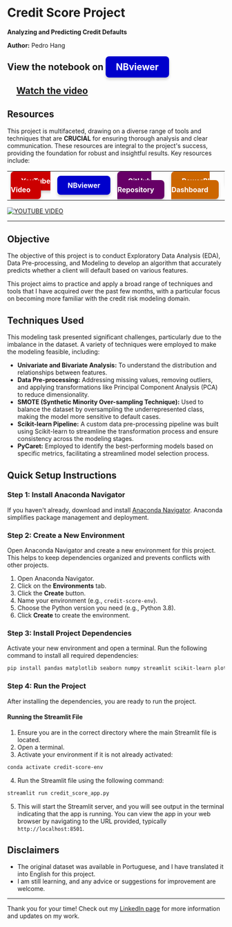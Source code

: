# Credit Score Project

**Analyzing and Predicting Credit Defaults**

**Author:** Pedro Hang

## View the notebook on <a href="https://nbviewer.org/github/PedroHang/Credit-Scoring-Project/blob/main/credit_scoring_original.ipynb" target="_blank" style="background-color: #0000cc; color: white; padding: 12px 24px; text-decoration: none; border-radius: 8px; box-shadow: 0px 4px 6px rgba(0, 0, 0, 0.2); font-weight: bold;">NBviewer</a>
## <img src="https://cdn-icons-png.flaticon.com/512/174/174883.png" width="16" height="16"> [Watch the video](https://www.youtube.com/watch?v=6rbWRaVanaM)

## Resources

This project is multifaceted, drawing on a diverse range of tools and techniques that are **CRUCIAL** for ensuring thorough analysis and clear communication. These resources are integral to the project's success, providing the foundation for robust and insightful results. Key resources include:
<table>
    <tr>
        <td>
            <a href="https://www.youtube.com/watch?v=6rbWRaVanaM" target="_blank" style="background-color: #cc0000; color: white; padding: 12px 24px; text-decoration: none; border-radius: 8px; box-shadow: 0px 4px 6px rgba(0, 0, 0, 0.2); font-weight: bold;">YouTube Video</a>
        </td>
        <td>
            <a href="https://nbviewer.org/github/PedroHang/Credit-Scoring-Project/blob/main/credit_scoring_original.ipynb" target="_blank" style="background-color: #0000cc; color: white; padding: 12px 24px; text-decoration: none; border-radius: 8px; box-shadow: 0px 4px 6px rgba(0, 0, 0, 0.2); font-weight: bold;">NBviewer</a>
        </td>
        <td>
            <a href="https://github.com/PedroHang/Credit-Scoring-Project" target="_blank" style="background-color: #660066; color: white; padding: 12px 24px; text-decoration: none; border-radius: 8px; box-shadow: 0px 4px 6px rgba(0, 0, 0, 0.2); font-weight: bold;">GitHub Repository</a>
        </td>
        <td>
            <a href="https://app.powerbi.com/view?r=eyJrIjoiM2ZjNzZkNTAtN2M5NS00MWJkLThjMDItMWFiOTg5NDJkYTgzIiwidCI6IjcxMWE5Mzc5LTI0MTMtNGYxMy04NTlmLTlhYzhkYzc2MjRhMyJ9" target="_blank" style="background-color: #cc6600; color: white; padding: 12px 24px; text-decoration: none; border-radius: 8px; box-shadow: 0px 4px 6px rgba(0, 0, 0, 0.2); font-weight: bold;">PowerBI Dashboard</a>
        </td>
        <td>
            <a href="https://credit-scoring-project.onrender.com" target="_blank" style="background-color: #cc0000; color: white; padding: 12px 24px; text-decoration: none; border-radius: 8px; box-shadow: 0px 4px 6px rgba(0, 0, 0, 0.2); font-weight: bold;">Styled Web App</a>
        </td>
    </tr>
</table>

[![YOUTUBE VIDEO](https://img.youtube.com/vi/6rbWRaVanaM/0.jpg)](https://www.youtube.com/watch?v=6rbWRaVanaM)

---

## Objective

The objective of this project is to conduct Exploratory Data Analysis (EDA), Data Pre-processing, and Modeling to develop an algorithm that accurately predicts whether a client will default based on various features.

This project aims to practice and apply a broad range of techniques and tools that I have acquired over the past few months, with a particular focus on becoming more familiar with the credit risk modeling domain.

## Techniques Used

This modeling task presented significant challenges, particularly due to the imbalance in the dataset. A variety of techniques were employed to make the modeling feasible, including:

- **Univariate and Bivariate Analysis:** To understand the distribution and relationships between features.
- **Data Pre-processing:** Addressing missing values, removing outliers, and applying transformations like Principal Component Analysis (PCA) to reduce dimensionality.
- **SMOTE (Synthetic Minority Over-sampling Technique):** Used to balance the dataset by oversampling the underrepresented class, making the model more sensitive to default cases.
- **Scikit-learn Pipeline:** A custom data pre-processing pipeline was built using Scikit-learn to streamline the transformation process and ensure consistency across the modeling stages.
- **PyCaret:** Employed to identify the best-performing models based on specific metrics, facilitating a streamlined model selection process.

## Quick Setup Instructions

### Step 1: Install Anaconda Navigator

If you haven't already, download and install [Anaconda Navigator](https://www.anaconda.com/products/distribution). Anaconda simplifies package management and deployment.

### Step 2: Create a New Environment

Open Anaconda Navigator and create a new environment for this project. This helps to keep dependencies organized and prevents conflicts with other projects.

1. Open Anaconda Navigator.
2. Click on the **Environments** tab.
3. Click the **Create** button.
4. Name your environment (e.g., `credit-score-env`).
5. Choose the Python version you need (e.g., Python 3.8).
6. Click **Create** to create the environment.

### Step 3: Install Project Dependencies

Activate your new environment and open a terminal. Run the following command to install all required dependencies:

```bash
pip install pandas matplotlib seaborn numpy streamlit scikit-learn plotly boto3 scipy pycaret
```

### Step 4: Run the Project

After installing the dependencies, you are ready to run the project. 

#### Running the Streamlit File

1. Ensure you are in the correct directory where the main Streamlit file is located.
2. Open a terminal.
3. Activate your environment if it is not already activated:

```bash
conda activate credit-score-env
```

4. Run the Streamlit file using the following command:

```bash
streamlit run credit_score_app.py
```

5. This will start the Streamlit server, and you will see output in the terminal indicating that the app is running. You can view the app in your web browser by navigating to the URL provided, typically `http://localhost:8501`.

## Disclaimers

- The original dataset was available in Portuguese, and I have translated it into English for this project.
- I am still learning, and any advice or suggestions for improvement are welcome.

---

Thank you for your time! Check out my [LinkedIn page](https://www.linkedin.com/in/pedrohang/) for more information and updates on my work.
